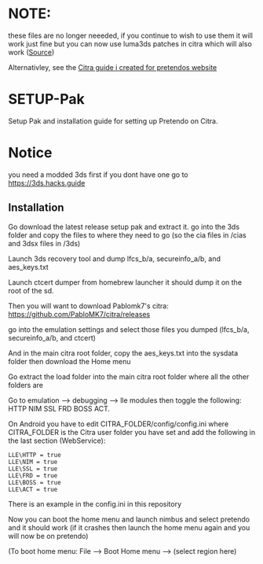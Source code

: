 # NOTE:
these files are no longer neeeded, if you continue to wish to use them it will work just fine but you can now use luma3ds patches in citra which will also work ([Source](https://github.com/PabloMK7/citra/commit/b1e5485058f2eb711afc9548c41ff19e0690e04f))


Alternativley, see the [Citra guide i created for pretendos website](https://github.com/erew70/website/blob/dev/docs/en_US/install/citra.md)







# SETUP-Pak

Setup Pak and installation guide for setting up Pretendo on Citra.


# Notice
you need a modded 3ds first if you dont have one go to https://3ds.hacks.guide


## Installation

Go download the latest release setup pak and extract it. go into the 3ds folder and copy the files to where they need to go (so the cia files in /cias and 3dsx files in /3ds)

Launch 3ds recovery tool and dump lfcs_b/a, secureinfo_a/b, and aes_keys.txt

Launch ctcert dumper from homebrew launcher it should dump it on the root of the sd.

Then you will want to download Pablomk7's citra: https://github.com/PabloMK7/citra/releases

go into the emulation settings and select those files you dumped (lfcs_b/a, secureinfo_a/b, and ctcert)

And in the main citra root folder, copy the aes_keys.txt into the sysdata folder then download the Home menu

Go extract the load folder into the main citra root folder where all the other folders are

Go to emulation --> debugging --> lle modules then toggle the following: HTTP    NIM     SSL    FRD    BOSS    ACT.

On Android you have to edit CITRA_FOLDER/config/config.ini
where CITRA_FOLDER is the Citra user folder you have set and add the following in the last section (WebService):
```
LLE\HTTP = true
LLE\NIM = true
LLE\SSL = true
LLE\FRD = true
LLE\BOSS = true
LLE\ACT = true
```
There is an example in the config.ini in this repository

Now you can boot the home menu and launch nimbus and select pretendo and it should work (if it crashes then launch the home menu again and you will now be on pretendo)

(To boot home menu: File --> Boot Home menu --> (select region here)

